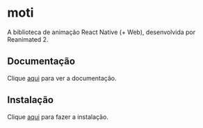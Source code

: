 # moti

A biblioteca de animação React Native (+ Web), desenvolvida por Reanimated 2.

## Documentação

Clique [aqui](https://github.com/nandorojo/moti) para ver a documentação.

## Instalação

Clique [aqui](https://www.npmjs.com/package/moti) para fazer a instalação.
